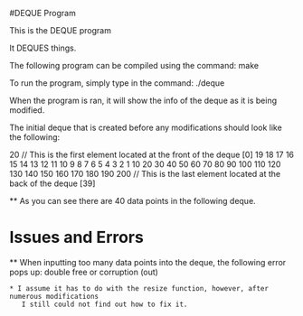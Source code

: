 #DEQUE Program

This is the DEQUE program

It DEQUES things.

The following program can be compiled using the command: make

To run the program, simply type in the command: ./deque

When the program is ran, it will show the info of the deque as it is being modified.

The initial deque that is created before any modifications should look like the following:

20 // This is the first element located at the front of the deque [0]
19
18
17
16
15
14
13
12
11
10
9
8
7
6
5
4
3
2
1
10
20
30
40
50
60
70
80
90
100 
110
120
130
140
150
160
170
180
190
200 // This is the last element located at the back of the deque [39]

** As you can see there are 40 data points in the following deque.

# Issues and Errors
 ** When inputting too many data points into the deque, the following error pops up:
        double free or corruption (out)
        
    * I assume it has to do with the resize function, however, after numerous modifications 
       I still could not find out how to fix it.

